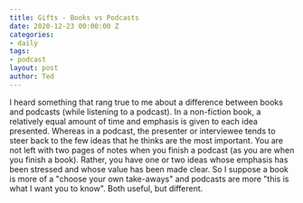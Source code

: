 ```yaml
---
title: Gifts - Books vs Podcasts
date: 2020-12-23 00:00:00 Z
categories:
- daily
tags:
- podcast
layout: post
author: Ted
---
```


I heard something that rang true to me about a difference between books and podcasts (while listening to a podcast). In a non-fiction book, a relatively equal amount of time and emphasis is given to each idea presented. Whereas in a podcast, the presenter or interviewee tends to steer back to the few ideas that he thinks are the most important. You are not left with two pages of notes when you finish a podcast (as you are when you finish a book). Rather, you have one or two ideas whose emphasis has been stressed and whose value has been made clear. So I suppose a book is more of a "choose your own take-aways" and podcasts are more "this is what I want you to know". Both useful, but different.
